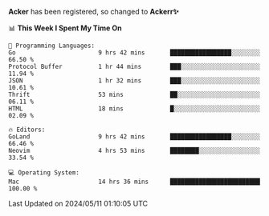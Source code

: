 **Acker** has been registered, so changed to **Ackerr✨**

<!--START_SECTION:waka-->
📊 **This Week I Spent My Time On** 

```text
💬 Programming Languages: 
Go                       9 hrs 42 mins       █████████████████░░░░░░░░   66.50 % 
Protocol Buffer          1 hr 44 mins        ███░░░░░░░░░░░░░░░░░░░░░░   11.94 % 
JSON                     1 hr 32 mins        ███░░░░░░░░░░░░░░░░░░░░░░   10.61 % 
Thrift                   53 mins             ██░░░░░░░░░░░░░░░░░░░░░░░   06.11 % 
HTML                     18 mins             █░░░░░░░░░░░░░░░░░░░░░░░░   02.09 % 

🔥 Editors: 
GoLand                   9 hrs 42 mins       █████████████████░░░░░░░░   66.46 % 
Neovim                   4 hrs 53 mins       ████████░░░░░░░░░░░░░░░░░   33.54 % 

💻 Operating System: 
Mac                      14 hrs 36 mins      █████████████████████████   100.00 % 
```


 Last Updated on 2024/05/11 01:10:05 UTC
<!--END_SECTION:waka-->
